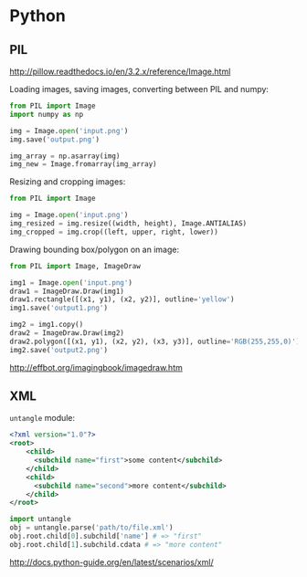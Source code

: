 Python
======

PIL
---

http://pillow.readthedocs.io/en/3.2.x/reference/Image.html

Loading images, saving images, converting between PIL and numpy:

```python
from PIL import Image
import numpy as np

img = Image.open('input.png')
img.save('output.png')

img_array = np.asarray(img)
img_new = Image.fromarray(img_array)
```

Resizing and cropping images:

```python
from PIL import Image

img = Image.open('input.png')
img_resized = img.resize((width, height), Image.ANTIALIAS)
img_cropped = img.crop((left, upper, right, lower))
```

Drawing bounding box/polygon on an image:

```python
from PIL import Image, ImageDraw

img1 = Image.open('input.png')
draw1 = ImageDraw.Draw(img1)
draw1.rectangle([(x1, y1), (x2, y2)], outline='yellow')
img1.save('output1.png')

img2 = img1.copy()
draw2 = ImageDraw.Draw(img2)
draw2.polygon([(x1, y1), (x2, y2), (x3, y3)], outline='RGB(255,255,0)')
img2.save('output2.png')
```

http://effbot.org/imagingbook/imagedraw.htm

XML
---

`untangle` module:

```xml
<?xml version="1.0"?>
<root>
    <child>
      <subchild name="first">some content</subchild>
    </child>
    <child>
      <subchild name="second">more content</subchild>
    </child>
</root>
```

```python
import untangle
obj = untangle.parse('path/to/file.xml')
obj.root.child[0].subchild['name'] # => "first"
obj.root.child[1].subchild.cdata # => "more content"
```

http://docs.python-guide.org/en/latest/scenarios/xml/
